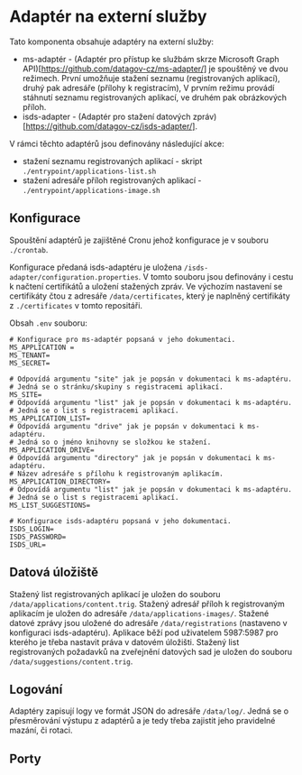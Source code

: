 # Adaptér na externí služby
Tato komponenta obsahuje adaptéry na externí služby:
- ms-adaptér - (Adaptér pro přístup ke službám skrze Microsoft Graph API)[https://github.com/datagov-cz/ms-adapter/] je spouštěný ve dvou režimech. První umožňuje stažení seznamu (registrovaných aplikací), druhý pak adresáře (přílohy k registracím),
  V prvním režimu provádí stáhnutí seznamu registrovaných aplikací, ve druhém pak obrázkových příloh.
- isds-adapter - (Adaptér pro stažení datových zpráv)[https://github.com/datagov-cz/isds-adapter/].

V rámci těchto adaptérů jsou definovány následující akce:
- stažení seznamu registrovaných aplikací - skript `./entrypoint/applications-list.sh`
- stažení adresáře příloh registrovaných aplikací - `./entrypoint/applications-image.sh`

## Konfigurace
Spouštění adaptérů je zajištěné Cronu jehož konfigurace je v souboru `./crontab`.

Konfigurace předaná isds-adaptéru je uložena `/isds-adapter/configuration.properties`.
V tomto souboru jsou definovány i cestu k načtení certifikátů a uložení stažených zpráv.
Ve výchozím nastavení se certifikáty čtou z  adresáře `/data/certificates`, který je naplněný certifikáty z `./certificates` v tomto repositáři.

Obsah `.env` souboru:
```
# Konfigurace pro ms-adaptér popsaná v jeho dokumentaci.
MS_APPLICATION = 
MS_TENANT=
MS_SECRET=

# Odpovídá argumentu "site" jak je popsán v dokumentaci k ms-adaptéru.
# Jedná se o stránku/skupiny s registracemi aplikací.
MS_SITE=
# Odpovídá argumentu "list" jak je popsán v dokumentaci k ms-adaptéru.
# Jedná se o list s registracemi aplikací.
MS_APPLICATION_LIST=
# Odpovídá argumentu "drive" jak je popsán v dokumentaci k ms-adaptéru.
# Jedná so o jméno knihovny se složkou ke stažení.
MS_APPLICATION_DRIVE=
# Odpovídá argumentu "directory" jak je popsán v dokumentaci k ms-adaptéru.
# Název adresáře s přílohu k registrovaným aplikacím.
MS_APPLICATION_DIRECTORY=
# Odpovídá argumentu "list" jak je popsán v dokumentaci k ms-adaptéru.
# Jedná se o list s registracemi aplikací.
MS_LIST_SUGGESTIONS=

# Konfigurace isds-adaptéru popsaná v jeho dokumentaci.
ISDS_LOGIN=
ISDS_PASSWORD=
ISDS_URL=
```

## Datová úložiště
Stažený list registrovaných aplikací je uložen do souboru `/data/applications/content.trig`.
Stažený adresář příloh k registrovaným aplikacím  je uložen do adresáře `/data/applications-images/`.
Stažené datové zprávy jsou uložené do adresáře `/data/registrations` (nastaveno v konfiguraci isds-adaptéru).
Aplikace běží pod uživatelem 5987:5987 pro kterého je třeba nastavit práva v datovém úložišti.
Stažený list registrovaných požadavků na zveřejnění datových sad je uložen do souboru `/data/suggestions/content.trig`.

## Logování
Adaptéry zapisují logy ve formát JSON do adresáře `/data/log/`.
Jedná se o přesměrování výstupu z adaptérů a je tedy třeba zajistit jeho pravidelné mazání, či rotaci.

## Porty
